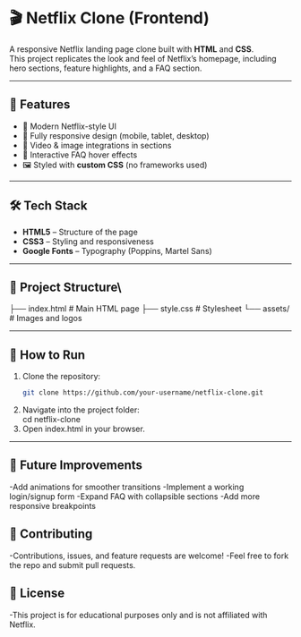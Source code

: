 # 🎬 Netflix Clone (Frontend)

A responsive Netflix landing page clone built with **HTML** and **CSS**.  
This project replicates the look and feel of Netflix’s homepage, including hero sections, feature highlights, and a FAQ section.

---

## 🚀 Features
- 🎨 Modern Netflix-style UI  
- 📱 Fully responsive design (mobile, tablet, desktop)  
- 🎥 Video & image integrations in sections  
- 📌 Interactive FAQ hover effects  
- 🖼 Styled with **custom CSS** (no frameworks used)  

---

## 🛠️ Tech Stack
- **HTML5** – Structure of the page  
- **CSS3** – Styling and responsiveness  
- **Google Fonts** – Typography (Poppins, Martel Sans)  

---

## 📂 Project Structure\
├── index.html # Main HTML page
├── style.css # Stylesheet
└── assets/ # Images and logos


---





## 🔧 How to Run
1. Clone the repository:
   ```bash
   git clone https://github.com/your-username/netflix-clone.git
2. Navigate into the project folder:   
   cd netflix-clone
3. Open index.html in your browser.
---
## 📌 Future Improvements

-Add animations for smoother transitions
-Implement a working login/signup form
-Expand FAQ with collapsible sections
-Add more responsive breakpoints

## 🤝 Contributing

-Contributions, issues, and feature requests are welcome!
-Feel free to fork the repo and submit pull requests.

## 📜 License

-This project is for educational purposes only and is not affiliated with Netflix.

